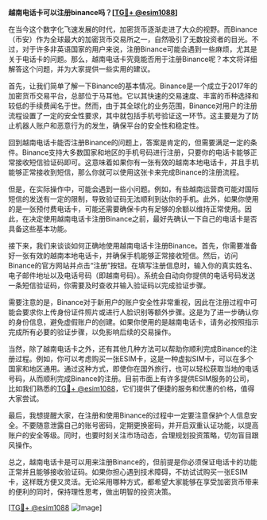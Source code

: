 **越南电话卡可以注册binance吗？[[TG💪+ @esim1088](https://t.me/s/esim1088)]**

在当今这个数字化飞速发展的时代，加密货币逐渐走进了大众的视野。而Binance（币安）作为全球最大的加密货币交易所之一，自然吸引了无数投资者的目光。不过，对于许多非英语国家的用户来说，注册Binance可能会遇到一些麻烦，尤其是关于电话卡的问题。那么，越南电话卡究竟能否用于注册Binance呢？本文将详细解答这个问题，并为大家提供一些实用的建议。

首先，让我们简单了解一下Binance的基本情况。Binance是一个成立于2017年的加密货币交易平台，总部位于马耳他。它以其快速的交易速度、丰富的币种选择和较低的手续费闻名于世。然而，由于其全球化的业务范围，Binance对用户的注册流程设置了一定的安全性要求，其中就包括手机号验证这一环节。这主要是为了防止机器人账户和恶意行为的发生，确保平台的安全性和稳定性。

回到越南电话卡能否注册Binance的问题上，答案是肯定的，但需要满足一定的条件。Binance支持大多数国家和地区的手机号码进行注册，只要你的电话卡能够正常接收短信验证码即可。这意味着如果你有一张有效的越南本地电话卡，并且手机能够正常接收到短信，那么你就可以使用这张卡来完成Binance的注册流程。

但是，在实际操作中，可能会遇到一些小问题。例如，有些越南运营商可能对国际短信的发送有一定的限制，导致验证码无法顺利到达你的手机。此外，如果你使用的是一张预付费电话卡，可能还需要确保卡内有足够的余额以维持正常使用。因此，在决定使用越南电话卡注册Binance之前，最好先确认一下自己的电话卡是否具备这些基本功能。

接下来，我们来谈谈如何正确地使用越南电话卡注册Binance。首先，你需要准备好一张有效的越南本地电话卡，并确保手机能够正常接收短信。然后，访问Binance的官方网站并点击“注册”按钮。在填写注册信息时，输入你的真实姓名、电子邮件地址以及电话号码（即越南号码）。系统会自动向你提供的电话号码发送一条短信验证码，你需要及时查收并输入验证码以完成验证步骤。

需要注意的是，Binance对于新用户的账户安全性非常重视，因此在注册过程中可能会要求你上传身份证件照片或进行人脸识别等额外步骤。这是为了进一步确认你的身份信息，避免虚假账户的创建。如果你使用的是越南电话卡，请务必按照指示完成所有必要的验证步骤，以免影响后续的交易操作。

当然，除了越南电话卡之外，还有其他几种方法可以帮助你顺利完成Binance的注册过程。例如，你可以考虑购买一张ESIM卡，这是一种虚拟SIM卡，可以在多个国家和地区通用。通过这种方式，即使你在国外旅行，也可以轻松获取当地的电话号码，从而顺利完成Binance的注册。目前市面上有许多提供ESIM服务的公司，比如我们熟悉的[TG💪+ @esim1088](https://t.me/s/esim1088)，它们提供了便捷的服务和优惠的价格，值得大家尝试。

最后，我想提醒大家，在注册和使用Binance的过程中一定要注意保护个人信息安全。不要随意泄露自己的账号密码，定期更换密码，并开启双重认证功能，以提高账户的安全等级。同时，也要时刻关注市场动态，合理规划投资策略，切勿盲目跟风操作。

总之，越南电话卡是可以用来注册Binance的，但前提是你必须保证电话卡的功能正常并且能够接收验证码。如果你担心遇到技术障碍，不妨试试购买一张ESIM卡，这样既方便又灵活。无论采用哪种方式，都希望大家能够在享受加密货币带来的便利的同时，保持理性思考，做出明智的投资决策。

[[TG💪+ @esim1088](https://t.me/s/esim1088) ![Image](https://i.postimg.cc/4NQfJmqS/Snipaste-2025-05-13-00-14-12.png)]